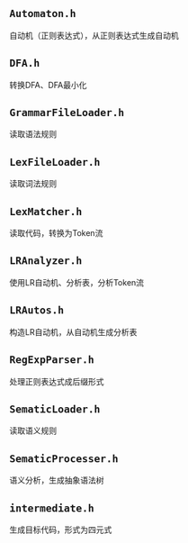 ## `Automaton.h`
自动机（正则表达式），从正则表达式生成自动机

## `DFA.h`
转换DFA、DFA最小化

## `GrammarFileLoader.h`
读取语法规则

## `LexFileLoader.h`
读取词法规则

## `LexMatcher.h`
读取代码，转换为Token流

## `LRAnalyzer.h`
使用LR自动机、分析表，分析Token流

## `LRAutos.h`
构造LR自动机，从自动机生成分析表

## `RegExpParser.h`
处理正则表达式成后缀形式

## `SematicLoader.h`
读取语义规则

## `SematicProcesser.h`
语义分析，生成抽象语法树

## `intermediate.h`
生成目标代码，形式为四元式
